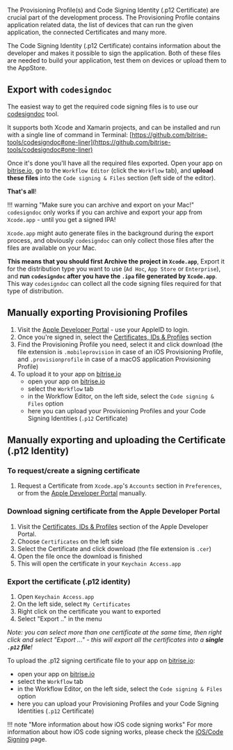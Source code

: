 The Provisioning Profile(s) and Code Signing Identity (.p12 Certificate) are
crucial part of the development process.
The Provisioning Profile contains application related data,
the list of devices that can run the given application, the connected Certificates and many more.

The Code Signing Identity (.p12 Certificate) contains information about the developer
and makes it possible to sign the application. Both of these files are needed to build your application,
test them on devices or upload them to the AppStore.

## Export with `codesigndoc`

The easiest way to get the required code signing files
is to use our [codesigndoc](https://github.com/bitrise-tools/codesigndoc) tool.

It supports both Xcode and Xamarin projects, and can be installed and run
with a single line of command in Terminal:
[https://github.com/bitrise-tools/codesigndoc#one-liner](https://github.com/bitrise-tools/codesigndoc#one-liner)

Once it's done you'll have all the required files exported.
Open your app on [bitrise.io](https://www.bitrise.io),
go to the `Workflow Editor` (click the `Workflow` tab),
and __upload these files__ into the `Code signing & Files` section (left side of the editor).

__That's all__!

!!! warning "Make sure you can archive and export on your Mac!"
    `codesigndoc` only works if you can archive and export your app from `Xcode.app` -
    until you get a signed IPA! 

`Xcode.app` might auto generate files in the background
during the export process, and obviously `codesigndoc` can only collect those files
after the files are available on your Mac.

__This means that you should first Archive the project in `Xcode.app`__,
Export it for the distribution type you want to use (`Ad Hoc`, `App Store` or `Enterprise`),
and __run `codesigndoc` after you have the `.ipa` file generated by `Xcode.app`__.
This way `codesigndoc` can collect all the code signing files
required for that type of distribution. 


## Manually exporting Provisioning Profiles

1. Visit the [Apple Developer Portal](https://developer.apple.com/) - use your AppleID to login.
1. Once you're signed in, select the [Certificates, IDs & Profiles](https://developer.apple.com/account/ios/certificate/) section
1. Find the Provisioning Profile you need,
   select it and click download (the file extension is `.mobileprovision`
   in case of an iOS Provisioning Profile, and `.provisionprofile` in case of a macOS application Provisioning Profile)
1. To upload it to your app on [bitrise.io](https://www.bitrise.io)
    * open your app on [bitrise.io](https://www.bitrise.io)
    * select the `Workflow` tab
    * in the Workflow Editor, on the left side, select the `Code signing & Files` option
    * here you can upload your Provisioning Profiles and your Code Signing Identities (`.p12` Certificate)

## Manually exporting and uploading the Certificate (.p12 Identity)

### To request/create a signing certificate

1. Request a Certificate from `Xcode.app`'s `Accounts` section in `Preferences`,
   or from the [Apple Developer Portal](https://developer.apple.com/) manually.

### Download signing certificate from the Apple Developer Portal

1. Visit the [Certificates, IDs & Profiles](https://developer.apple.com/account/ios/certificate/) section
   of the Apple Developer Portal.
1. Choose `Certificates` on the left side
1. Select the Certificate and click download (the file extension is `.cer`)
1. Open the file once the download is finished
1. This will open the certificate in your `Keychain Access.app`

### Export the certificate (.p12 identity)

1. Open `Keychain Access.app`
1. On the left side, select `My Certificates`
1. Right click on the certificate you want to exported
1. Select "Export .." in the menu

_Note: you can select more than one certificate at the same time, then right
click and select "Export ..." - this will export all the certificates
into a __single `.p12` file__!_

To upload the .p12 signing certificate file to your app on [bitrise.io](https://www.bitrise.io):

* open your app on [bitrise.io](https://www.bitrise.io)
* select the `Workflow` tab
* in the Workflow Editor, on the left side, select the `Code signing & Files` option
* here you can upload your Provisioning Profiles and your Code Signing Identities (`.p12` Certificate)

!!! note "More information about how iOS code signing works"
    For more information about how iOS code signing works, please
    check the [iOS/Code Signing](/ios/code-signing/) page.
